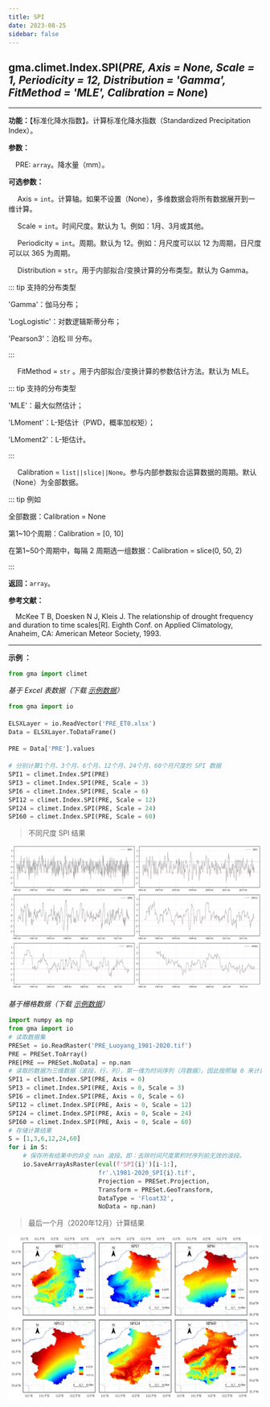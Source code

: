 ```yaml
---
title: SPI
date: 2023-08-25
sidebar: false
---
```


## gma.climet.Index.**SPI**(*PRE, Axis = None, Scale = 1, Periodicity = 12, Distribution = 'Gamma', FitMethod = 'MLE', Calibration = None*) <Badge text="1.0.10 +"/>

---

**功能：**【标准化降水指数】。计算标准化降水指数（Standardized Precipitation Index）。

**参数：**

&emsp;PRE: `array`。降水量（mm）。

**可选参数：**

&emsp; Axis = `int`。计算轴。如果不设置（None），多维数据会将所有数据展开到一维计算。

&emsp; Scale = `int`。时间尺度。默认为 1。例如：1月、3月或其他。

&emsp; Periodicity = `int`。周期。默认为 12。例如：月尺度可以以 12 为周期，日尺度可以以 365 为周期。

&emsp; Distribution = `str`<Badge text="1.1.1 +"/>。用于内部拟合/变换计算的分布类型。默认为 Gamma。

::: tip 支持的分布类型

'Gamma'：伽马分布；

'LogLogistic'：对数逻辑斯蒂分布；

'Pearson3'：泊松 III 分布。

:::

&emsp; FitMethod = `str` <Badge text="2.0.4 +"/>。用于内部拟合/变换计算的参数估计方法。默认为 MLE。

::: tip 支持的分布类型

'MLE'：最大似然估计；

'LMoment'：L-矩估计（PWD，概率加权矩）；

'LMoment2'：L-矩估计。

:::

&emsp; Calibration = `list||slice||None`<Badge text="2.0.4 +"/>。参与内部参数拟合运算数据的周期。默认（None）为全部数据。

::: tip 例如

全部数据：Calibration = None

第1~10个周期：Calibration = [0, 10]

在第1~50个周期中，每隔 2 周期选一组数据：Calibration = slice(0, 50, 2)

:::

**返回：**`array`。

**参考文献：**

&emsp;McKee T B, Doesken N J, Kleis J. The relationship of drought frequency and duration to time scales[R]. Eighth Conf. on Applied Climatology, Anaheim, CA: American Meteor Society, 1993.

---

**示例 ：**

```python
from gma import climet
```
*基于 Excel 表数据（下载 [示例数据](/climet/PRE_ET0.xlsx)）*
```python
from gma import io

ELSXLayer = io.ReadVector('PRE_ET0.xlsx')
Data = ELSXLayer.ToDataFrame()

PRE = Data['PRE'].values

# 分别计算1个月、3个月、6个月、12个月、24个月、60个月尺度的 SPI 数据
SPI1 = climet.Index.SPI(PRE)
SPI3 = climet.Index.SPI(PRE, Scale = 3)
SPI6 = climet.Index.SPI(PRE, Scale = 6)
SPI12 = climet.Index.SPI(PRE, Scale = 12)
SPI24 = climet.Index.SPI(PRE, Scale = 24)
SPI60 = climet.Index.SPI(PRE, Scale = 60)
```
> 不同尺度 SPI 结果

![](/climet/SPIPlot.svg)

*基于栅格数据（下载 [示例数据](/climet/PRE_ET0.7z)）*

```python
import numpy as np
from gma import io
# 读取数据集
PRESet = io.ReadRaster('PRE_Luoyang_1981-2020.tif')
PRE = PRESet.ToArray()
PRE[PRE == PRESet.NoData] = np.nan
# 读取的数据为三维数据（波段，行，列），第一维为时间序列（月数据）。因此按照轴 0 来计算
SPI1 = climet.Index.SPI(PRE, Axis = 0)
SPI3 = climet.Index.SPI(PRE, Axis = 0, Scale = 3)
SPI6 = climet.Index.SPI(PRE, Axis = 0, Scale = 6)
SPI12 = climet.Index.SPI(PRE, Axis = 0, Scale = 12)
SPI24 = climet.Index.SPI(PRE, Axis = 0, Scale = 24)
SPI60 = climet.Index.SPI(PRE, Axis = 0, Scale = 60)
# 存储计算结果
S = [1,3,6,12,24,60]
for i in S:
	# 保存所有结果中的非全 nan 波段。即：去除时间尺度累积时序列前无效的波段。
    io.SaveArrayAsRaster(eval(f'SPI{i}')[i-1:],
                         fr'.\1981-2020_SPI{i}.tif', 
                         Projection = PRESet.Projection,
                         Transform = PRESet.GeoTransform, 
                         DataType = 'Float32', 
                         NoData = np.nan)  
```
> 最后一个月（2020年12月）计算结果

![](/climet/SPI.webp)